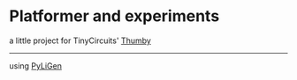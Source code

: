 # Platformer and experiments
a little project for TinyCircuits' [Thumby](https://thumby.us/ "Thumby Website")

---

using [PyLiGen](www.pyligen.com "My Site")